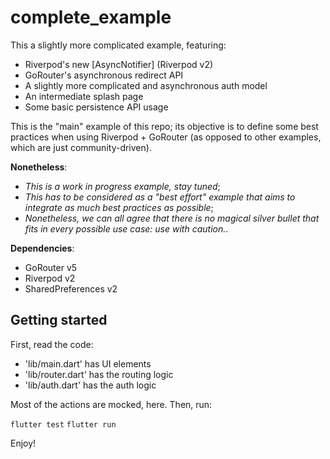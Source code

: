 # complete_example

This a slightly more complicated example, featuring:
- Riverpod's new [AsyncNotifier] (Riverpod v2)
- GoRouter's asynchronous redirect API
- A slightly more complicated and asynchronous auth model
- An intermediate splash page
- Some basic persistence API usage

This is the "main" example of this repo; its objective is to define some best practices when using Riverpod + GoRouter (as opposed to other examples, which are just community-driven).

**Nonetheless**:
  - _This is a work in progress example, stay tuned_;
  - _This has to be considered as a "best effort" example that aims to integrate as much best practices as possible_;
  - _Nonetheless, we can all agree that there is no magical silver bullet that fits in every possible use case: use with caution._.

**Dependencies**:
  - GoRouter v5
  - Riverpod v2
  - SharedPreferences v2

## Getting started

First, read the code:
  - 'lib/main.dart' has UI elements
  - 'lib/router.dart' has the routing logic
  - 'lib/auth.dart' has the auth logic

Most of the actions are mocked, here.
Then, run:

`flutter test`
`flutter run`

Enjoy!
